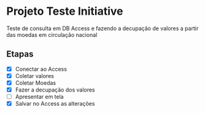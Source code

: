 # Projeto Teste Initiative 
Teste de consulta em DB Access e fazendo a decupação de valores a partir das moedas em circulação nacional

## Etapas
- [x] Conectar ao Access
- [x] Coletar valores
- [x] Coletar Moedas
- [x] Fazer a decupação dos valores
- [ ] Apresentar em tela
- [x] Salvar no Access as alterações